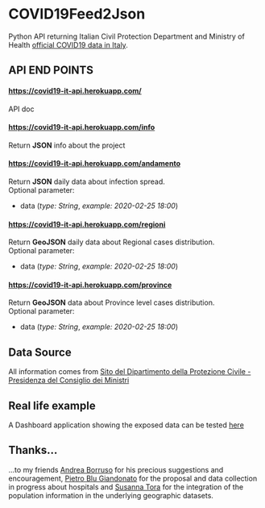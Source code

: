 # COVID19Feed2Json
Python API returning Italian Civil Protection Department and Ministry of Health <a href="https://github.com/pcm-dpc/COVID-19" target="_blank">official COVID19 data in Italy</a>.

## API END POINTS

#### https://covid19-it-api.herokuapp.com/
API doc

#### https://covid19-it-api.herokuapp.com/info
Return **JSON** info about the project

#### https://covid19-it-api.herokuapp.com/andamento
Return **JSON** daily data about infection spread.<br/>
Optional parameter:
- data (*type: String*, *example: 2020-02-25 18:00*)

#### https://covid19-it-api.herokuapp.com/regioni
Return **GeoJSON** daily data about Regional cases distribution.<br/>
Optional parameter:
- data (*type: String*, *example: 2020-02-25 18:00*)

#### https://covid19-it-api.herokuapp.com/province
Return **GeoJSON** data about Province level cases distribution.<br/> 
Optional parameter:
- data (*type: String*, *example: 2020-02-25 18:00*)

## Data Source
All information comes from <a target="_blank" href="http://www.protezionecivile.gov.it/">Sito del Dipartimento della Protezione Civile - Presidenza del Consiglio dei Ministri</a>

## Real life example
A Dashboard application showing the exposed data can be tested <a href="https://alessiodl.github.io/COVID19Dashboard/dist/index.html" target="_blank">here</a>

## Thanks...
...to my friends <a href="https://github.com/aborruso" target="_blank">Andrea Borruso</a> for his precious suggestions and encouragement, <a href="https://www.linkedin.com/in/pietroblu" target="_blank">Pietro Blu Giandonato</a> for the proposal and data collection in progress about hospitals and <a href="https://www.linkedin.com/in/susannatora/?originalSubdomain=it" target="_blank">Susanna Tora</a> for the integration of the population information in the underlying geographic datasets.
